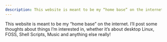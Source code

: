```yaml
---
description: This website is meant to be my “home base” on the internet. I’ll post some thoughts about things I’m interested in, whether it’s about desktop Linux, FOSS, Shell Scripts, Music and anything else really!
---
```


This website is meant to be my “home base” on the internet. I’ll post some thoughts about things I’m interested in, whether it’s about desktop Linux, FOSS, Shell Scripts, Music and anything else really!

